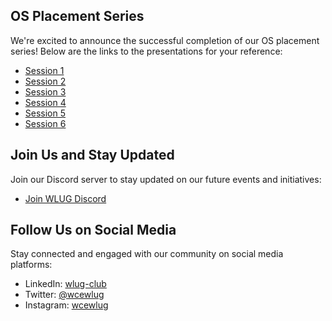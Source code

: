 
## OS Placement Series
We're excited to announce the successful completion of our OS placement series! Below are the links to the presentations for your reference:
- [Session 1](https://bit.ly/wlug_os_session1)
- [Session 2](https://bit.ly/wlug_os_session2)
- [Session 3](https://bit.ly/wlug_os_session3)
- [Session 4](https://bit.ly/wlug_os_session4)
- [Session 5](https://bit.ly/wlug_os_session5)
- [Session 6](https://bit.ly/wlug_os_session6)


## Join Us and Stay Updated
Join our Discord server to stay updated on our future events and initiatives:
- [Join WLUG Discord](https://discord.wcewlug.org/join)


## Follow Us on Social Media
Stay connected and engaged with our community on social media platforms:
- LinkedIn: [wlug-club](http://linkedin.com/company/wlug-club)
- Twitter: [@wcewlug](http://twitter.com/wcewlug)
- Instagram: [wcewlug](http://instagram.com/wcewlug)
